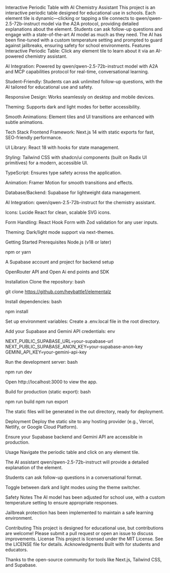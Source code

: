 Interactive Periodic Table with AI Chemistry Assistant
This project is an interactive periodic table designed for educational use in schools. Each element tile is dynamic—clicking or tapping a tile connects to qwen/qwen-2.5-72b-instruct model via the A2A protocol, providing detailed explanations about the element. Students can ask follow-up questions and engage with a state-of-the-art AI model as much as they need. The AI has been fine-tuned with a custom temperature setting and prompted to guard against jailbreaks, ensuring safety for school environments.
Features
Interactive Periodic Table: Click any element tile to learn about it via an AI-powered chemistry assistant.

AI Integration: Powered by qwen/qwen-2.5-72b-instruct model with A2A and MCP capabilities protocol for real-time, conversational learning.

Student-Friendly: Students can ask unlimited follow-up questions, with the AI tailored for educational use and safety.

Responsive Design: Works seamlessly on desktop and mobile devices.

Theming: Supports dark and light modes for better accessibility.

Smooth Animations: Element tiles and UI transitions are enhanced with subtle animations.

Tech Stack
Frontend Framework: Next.js 14 with static exports for fast, SEO-friendly performance.

UI Library: React 18 with hooks for state management.

Styling: Tailwind CSS with shadcn/ui components (built on Radix UI primitives) for a modern, accessible UI.

TypeScript: Ensures type safety across the application.

Animation: Framer Motion for smooth transitions and effects.

Database/Backend: Supabase for lightweight data management.

AI Integration: qwen/qwen-2.5-72b-instruct for the chemistry assistant.

Icons: Lucide React for clean, scalable SVG icons.

Form Handling: React Hook Form with Zod validation for any user inputs.

Theming: Dark/light mode support via next-themes.

Getting Started
Prerequisites
Node.js (v18 or later)

npm or yarn

A Supabase account and project for backend setup

OpenRouter API and Open Ai end points and SDK

Installation
Clone the repository:
bash

git clone https://github.com/heybattle1/elementalz


Install dependencies:
bash

npm install

Set up environment variables:
Create a .env.local file in the root directory.

Add your Supabase and Gemini API credentials:
env

NEXT_PUBLIC_SUPABASE_URL=your-supabase-url
NEXT_PUBLIC_SUPABASE_ANON_KEY=your-supabase-anon-key
GEMINI_API_KEY=your-gemini-api-key

Run the development server:
bash

npm run dev

Open http://localhost:3000 to view the app.

Build for production (static export):
bash

npm run build
npm run export

The static files will be generated in the out directory, ready for deployment.

Deployment
Deploy the static site to any hosting provider (e.g., Vercel, Netlify, or Google Cloud Platform).

Ensure your Supabase backend and Gemini API are accessible in production.

Usage
Navigate the periodic table and click on any element tile.

The AI assistant qwen/qwen-2.5-72b-instruct will provide a detailed explanation of the element.

Students can ask follow-up questions in a conversational format.

Toggle between dark and light modes using the theme switcher.

Safety Notes
The AI model has been adjusted for school use, with a custom temperature setting to ensure appropriate responses.

Jailbreak protection has been implemented to maintain a safe learning environment.

Contributing
This project is designed for educational use, but contributions are welcome! Please submit a pull request or open an issue to discuss improvements.
License
This project is licensed under the MIT License. See the LICENSE file for details.
Acknowledgments
Built with  for students and educators.

Thanks to the open-source community for tools like Next.js, Tailwind CSS, and Supabase.

